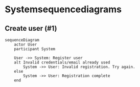 # Systemsequencediagrams

## Create user (#1)

```mermaid
sequenceDiagram
    actor User
    participant System
    
    User ->> System: Register user
    alt Invalid credentials/email already used
        System ->> User: Invalid registration. Try again.
    else
        System ->> User: Registration complete
    end
```